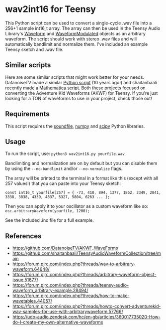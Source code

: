 # wav2int16 for Teensy
This Python script can be used to convert a single-cycle .wav file into a 256+1 sample int16_t array. The array can then be used in the Teensy Audio Library's [Waveform](https://www.pjrc.com/teensy/gui/?info=AudioSynthWaveform) and [WaveformModulated](https://www.pjrc.com/teensy/gui/?info=AudioSynthWaveformModulated) objects as an arbitrary waveform. The script should work with stereo .wav files and will automatically bandlimit and normalize them. I've included an example Teensy sketch and .wav file. 

## Similar scripts
Here are some similar scripts that might work better for your needs.  DatanoiseTV made a similar [Python script](https://github.com/DatanoiseTV/AKWF_WaveForms/tree/master/utils) (10 years ago!) and shaitanbaali recently made a [Mathematica script](https://github.com/shaitanbaali/TeensyAudioWaveformCollection/blob/main/tools/TeensyArbitraryWaveformConvertAKWF.nb). Both these projects focused on converting the Adventure Kid Waveforms (AKWF) for Teensy. If you're just looking for a TON of waveforms to use in your project, check those out!

## Requirements
This script requires the [soundfile](https://pypi.org/project/soundfile/), [numpy](https://numpy.org/) and [scipy](https://scipy.org/) Python libraries.

## Usage
To run the script, use:
``python3 wav2int16.py yourfile.wav``

Bandlimiting and normalization are on by default but you can disable them by using the ``--no-bandlimit`` and/or ``--no-normalize`` flags. 

The array will be printed to the terminal in a format like this (except with all 257 values!) that you can paste into your Teensy sketch:

``const int16_t yourfile[257] = {
-73, 410, 894, 1377, 1862, 2349, 2841, 3338, 3838, 4339, 4837, 5327, 5804, 6263 ...
};
``

Then you can apply it to your oscillator as a custom waveform like so:
``osc.arbitraryWaveform(yourfile, 1200);
``

See the included .ino file for a full example. 

## References
* https://github.com/DatanoiseTV/AKWF_WaveForms
* https://github.com/shaitanbaali/TeensyAudioWaveformCollection/tree/main
* https://forum.pjrc.com/index.php?threads/wav-to-arbitrary-waveform.64648/
* https://forum.pjrc.com/index.php?threads/arbitrary-waveform-object-issue.51677/
* https://forum.pjrc.com/index.php?threads/teensy-audio-waveform_arbitrary-example.28494/
* https://forum.pjrc.com/index.php?threads/how-to-make-wavetables.44057/
* https://forum.pjrc.com/index.php?threads/howto-convert-adventurekid-wav-samples-for-use-with-arbitrarywaveform.57766/
* https://udo-audio.zendesk.com/hc/en-gb/articles/360017735020-How-do-I-create-my-own-alternative-waveforms